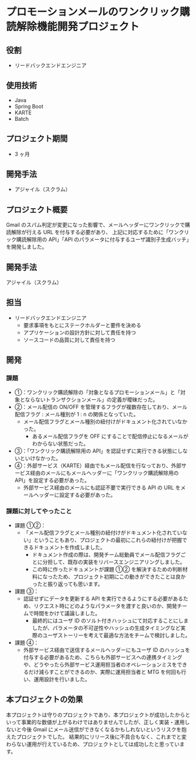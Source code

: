 # プロモーションメールのワンクリック購読解除機能開発プロジェクト

## 役割

- リードバックエンドエンジニア

## 使用技術

- Java
- Spring Boot
- KARTE
- Batch

## プロジェクト期間

- 3 ヶ月

## 開発手法

- アジャイル（スクラム）

## プロジェクト概要

Gmail のスパム判定が変更になった影響で、メールヘッダーにワンクリックで購読解除が行える URL を付与する必要があり、
上記に対応するために「ワンクリック購読解除用の API」「API のパラメータに付与するユーザ識別子生成バッチ」を開発しました。

## 開発手法

アジャイル（スクラム）

## 担当

- リードバックエンドエンジニア
  - 要求事項をもとにステークホルダーと要件を決める
  - アプリケーションの設計方針に対して責任を持つ
  - ソースコードの品質に対して責任を持つ

## 開発

### 課題

- ①：ワンクリック購読解除の「対象となるプロモーションメール」と「対象とならないトランザクションメール」の定義が曖昧だった。
- ②：メール配信の ON/OFF を管理するフラグが複数存在しており、メール配信フラグ : メール種別が 1 : n の関係となっていた。
  - メール配信フラグとメール種別の紐付けがドキュメント化されていなかった。
    - あるメール配信フラグを OFF にすることで配信停止になるメールがわからない状態だった。
- ③：「ワンクリック購読解除用の API」を認証せずに実行できる状態にしないといけなかった。
- ④：外部サービス（KARTE）経由でもメール配信を行なっており、外部サービス経由のメールにもメールヘッダーに「ワンクリック購読解除用の API」を設定する必要があった。
  - 外部サービス経由のメールにも認証不要で実行できる API の URL をメールヘッダーに設定する必要があった。

### 課題に対してやったこと

- 課題 ①②：
  - 「メール配信フラグとメール種別の紐付けがドキュメント化されていない」ということもあり、プロジェクトの最初にこれらの紐付けが把握できるドキュメントを作成しました。
    - ドキュメント作成の際は、開発チーム総動員でメール配信フラグごとに分担して、既存の実装をリバースエンジニアリングしました。
    - この時に作ったドキュメントが課題 ①② を解決するための判断材料になったため、プロジェクト初期にこの動きができたことは良かったと振り返っても思います。
- 課題 ③：
  - 認証せずにデータを更新する API を実行できるようにする必要があるため、リクエスト時にどのようなパラメータを渡すと良いのか、開発チームで時間をかけて議論しました。
    - 最終的にはユーザ ID のソルト付きハッシュにて対応することにしましたが、パラメータの不可逆性やハッシュの生成タイミングなど実際のユーザストーリーを考えて最適な方法をチームで検討しました。
- 課題 ④：
  - 外部サービス経由で送信するメールヘッダーにもユーザ ID のハッシュを付与する必要があるため、こちらも外部サービスへの連携タイミングや、どうやったら外部サービス運用担当者のオペレーションミスをできるだけ減らすことができるのか、実際に運用担当者と MTG を何回も行い、運用設計を行いました。

## 本プロジェクトの効果

本プロジェクトは守りのプロジェクトであり、本プロジェクトが成功したからといって事業的な数値が上がるわけではありませんでしたが、正しく実装・運用しないと今後 Gmail にメール送信ができなくなるかもしれないというリスクを抱えたプロジェクトでした。
結果的にリリース後に不具合もなく、これまでと変わらない運用が行えているため、プロジェクトとしては成功したと思っています。
